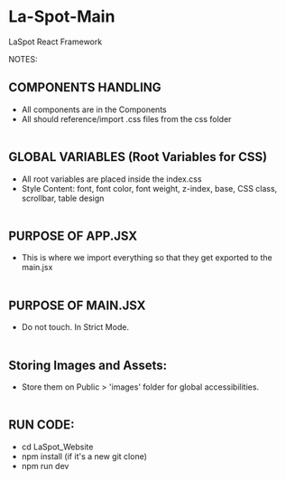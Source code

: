 # La-Spot-Main

LaSpot React Framework

NOTES:

## COMPONENTS HANDLING <br />

- All components are in the Components <br />
- All should reference/import .css files from the css folder
  <br /><br />

## GLOBAL VARIABLES (Root Variables for CSS)<br />

- All root variables are placed inside the index.css<br />
- Style Content: font, font color, font weight, z-index, base, CSS class, scrollbar, table design
  <br /><br />

## PURPOSE OF APP.JSX<br />

- This is where we import everything so that they get exported to the main.jsx
  <br /><br />

## PURPOSE OF MAIN.JSX<br />

- Do not touch. In Strict Mode.
  <br /><br />

## Storing Images and Assets:<br />

- Store them on Public > 'images' folder for global accessibilities.
  <br /><br />

## RUN CODE:<br />

- cd LaSpot_Website <br />
- npm install (if it's a new git clone)<br />
- npm run dev
